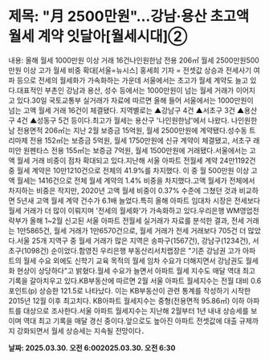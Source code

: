 # **제목: "月 2500만원"…강남·용산 초고액 월세 계약 잇달아[월세시대]②**

  내용: 올해 월세 1000만원 이상 거래 16건나인원한남 전용 206㎡ 월세 2500만원500만원 이상 고가 월세 비중 확대[서울=뉴시스] 홍세희 기자 = 전셋값 상승과 전세사기 여파 등으로 전세의 월세화가 가속화하는 가운데 서울에서는 초고가 월세 계약도 늘고 있다.대표적인 부촌인 강남과 용산, 성수 등에서는 1000만원이 넘는 월세 거래가 이어지고 있다.30일 국토교통부 실거래가 자료에 따르면 올해 들어 서울에서는 1000만원이 넘는 고액 월세 거래 16건이 체결됐다. 지역별로는 ▲강남구 4건 ▲서초구 3건 ▲용산구 4건 ▲성동구 5건 등이다.최고가 월세는 용산구 '나인원한남'에서 나왔다. 나인원한남 전용면적 206㎡는 지난 2월 보증금 15억원, 월세 2500만원에 계약됐다.성수동 트리마제 전용 152㎡는 보증금 5억원, 월세 1750만원에 신규 계약이 체결됐고, 서초구 래미안 원펜타스 전용 155㎡는 보증금 7억원, 월세 1500만원에 거래됐다.서울에서는 고액 월세 거래 비중이 점차 확대되고 있다.지난해 서울 아파트 전월세 계약 24만1192건 중 월세 계약은 10만1210건으로 전체의 41.9%를 차지했다. 이 중 월 500만원 이상 고액 월세는 1416건으로 전체 월세 계약의 1.4% 비중을 차지했다.고액 월세가 전체에서 차지하는 비중은 작지만, 2020년 고액 월세 비중이 0.37% 수준에 그쳤던 것과 비교하면 5년새 고액 월세 계약 건수가 6.1배 늘었다.특히 올해 아파트 임대차 시장은 전세보다 월세 거래가 더 많이 이뤄지며 '전세의 월세화'가 가속화하고 있다.우리은행 WM영업전략부가 올해 1~2월 신고된 서울 아파트 전월세 실거래가 자료를 분석한 결과, 전세 거래는 1만5865건, 월세 거래가 1만6570건으로, 월세 거래가 전세 거래보다 705건 더 많았다.서울 25개 지역구 중 월세 거래가 많은 지역은 송파구(1567건), 강남구(1234건), 서초구(1098건) 순이었다.함영진 우리은행 부동산리서치랩장은 "기존 강남권 고가 아파트의 월세 수요 외에도 신학기 교육 목적의 월세 임차 수요가 더해지면서 강남권도 월세화 현상이 상당하다"고 밝혔다.월세 수요가 늘면서 아파트 월세 지수도 매달 역대 최고 기록을 갈아치우고 있다.KB부동산에 따르면 2월 서울 아파트 월세지수는 전월 대비 0.6포인트(p) 상승한 121.5로 나타났다. 이는 KB부동산이 관련 통계를 작성하기 시작한 2015년 12월 이후 최고치다. KB아파트 월세지수는 중형(전용면적 95.86㎡) 이하 아파트를 대상으로 조사한다.서울 아파트 월세지수는 지난해 2월부터 1년 내내 상승세를 보이며 역대 최고 기록을 매달 경신 중이다.앞으로도 높아진 아파트 전셋값에 대출 규제까지 강화되면서 월세 상승세는 지속될 전망이다．

  **날짜: 2025.03.30. 오전 6:002025.03.30. 오전 6:30**